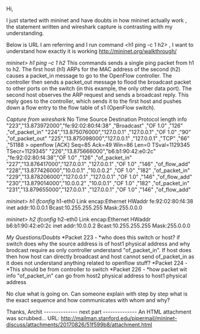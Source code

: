 Hi,

I just started with mininet and have doubts in how mininet actually work ,
the statement written and wireshark capture is contrasting with my
understanding.

Below is URL I am referring and I run command <h1 ping -c 1 h2> , I want to
understand how exactly it is working
http://mininet.org/walkthrough/


*mininet> h1 ping –c 1 h2*
This commands sends a single ping packet from h1 to h2.
The first host (h1) ARPs for the MAC address of the second (h2) causes a
packet_in message to go to the OpenFlow controller.
The controller then sends a packet_out message to flood the broadcast
packet to other ports on the switch (in this example, the only other data
port). The second host observes the ARP request and sends a broadcast
reply. This reply goes to the controller, which sends it to the first host
and pushes down a flow entry to the flow table of s1 (OpenFlow switch).

*Capture from wireshark*
 No   Time                 Source                         Destination Protocol
length   info
"223","13.873972000","fe:92:02:80:f4:38" ,"Broadcast" ,"OF 1.0" ,"126"
,"of_packet_in"
"224","13.875076000","127.0.0.1" ,"127.0.0.1" ,"OF 1.0" ,"90"
,"of_packet_out"
"225","13.875098000","127.0.0.1" ,"127.0.0.1" ,"TCP" ,"66" ,"51188 >
openflow [ACK] Seq=85 Ack=49 Win=86 Len=0 TSval=1129345 TSecr=1129345"
"226","13.875666000","b6:b1:90:42:e0:2c" ,"fe:92:02:80:f4:38","OF 1.0"
,"126" ,"of_packet_in"
"227","13.876417000","127.0.0.1" ,"127.0.0.1" ,"OF 1.0" ,"146"
,"of_flow_add"
"228","13.877426000","10.0.0.1" ,"10.0.0.2" ,"OF 1.0" ,"182" ,"of_packet_in"
"229","13.878206000","127.0.0.1" ,"127.0.0.1" ,"OF 1.0" ,"146"
,"of_flow_add"
"230","13.879014000","10.0.0.2" ,"10.0.0.1" ,"OF 1.0" ,"182" ,"of_packet_in"
"231","13.879655000","127.0.0.1" ,"127.0.0.1" ,"OF 1.0" ,"146"
,"of_flow_add"


*mininet> h1 ifconfig*
h1-eth0   Link encap:Ethernet  HWaddr fe:92:02:80:f4:38
          inet addr:10.0.0.1  Bcast:10.255.255.255  Mask:255.0.0.0

*mininet> h2 ifconfig*
h2-eth0   Link encap:Ethernet  HWaddr b6:b1:90:42:e0:2c
          inet addr:10.0.0.2  Bcast:10.255.255.255  Mask:255.0.0.0


*My Questions/Doubts*
*Packet 223 - *who does this switch or host? if switch does why the source
address is of host1 physical address and why brodcast require as only
controller understand "of_packet_in".  If host does then how host can
directly broadcast and host cannot send of_packet_in as it does not
understand anything related to openflow stuff?
*Packet 224 - *This should be from controller to switch
*Packet 226 - *how packet wit info "of_packet_in" can go from host2
physical address to host1 physical address

No clue what is going on. Can someone explain with step by step what is the
exact sequence and how communicates with whom and why?


Thanks,
Archit
-------------- next part --------------
An HTML attachment was scrubbed...
URL: <http://mailman.stanford.edu/pipermail/mininet-discuss/attachments/20170826/51f599b8/attachment.html>
